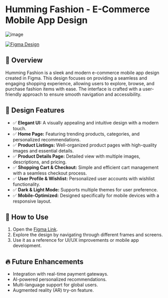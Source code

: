 # Humming Fashion - E-Commerce Mobile App Design

![image](https://github.com/user-attachments/assets/ea5efcb4-55db-4b55-9417-1f43c55a6368)


[![Figma Design](https://img.shields.io/badge/View%20on%20Figma-007AFF?style=flat&logo=figma&logoColor=white)](https://www.figma.com/design/gAJTEIzixUd6usoo7M1R4N/Untitled?t=2kqpjkwN6Pn2YKO1-1)

## 📌 Overview
Humming Fashion is a sleek and modern e-commerce mobile app design created in Figma. This design focuses on providing a seamless and engaging shopping experience, allowing users to explore, browse, and purchase fashion items with ease. The interface is crafted with a user-friendly approach to ensure smooth navigation and accessibility.

## 🎨 Design Features
- ✅ **Elegant UI:** A visually appealing and intuitive design with a modern touch.
- ✅ **Home Page:** Featuring trending products, categories, and personalized recommendations.
- ✅ **Product Listings:** Well-organized product pages with high-quality images and essential details.
- ✅ **Product Details Page:** Detailed view with multiple images, descriptions, and pricing.
- ✅ **Shopping Cart & Checkout:** Simple and efficient cart management with a seamless checkout process.
- ✅ **User Profile & Wishlist:** Personalized user accounts with wishlist functionality.
- ✅ **Dark & Light Mode:** Supports multiple themes for user preference.
- ✅ **Mobile-Optimized:** Designed specifically for mobile devices with a responsive layout.

## 🚀 How to Use
1. Open the [Figma Link](https://www.figma.com/design/gAJTEIzixUd6usoo7M1R4N/Untitled?t=2kqpjkwN6Pn2YKO1-1).
2. Explore the design by navigating through different frames and screens.
3. Use it as a reference for UI/UX improvements or mobile app development.

## 🔥 Future Enhancements
- Integration with real-time payment gateways.
- AI-powered personalized recommendations.
- Multi-language support for global users.
- Augmented reality (AR) try-on feature.
